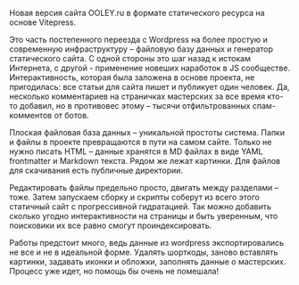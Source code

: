 Новая версия сайта OOLEY.ru в формате статического ресурса на основе Vitepress.

Это часть постепенного переезда с Wordpress на более простую и современную инфраструктуру – файловую базу данных и генератор статического сайта. С одной стороны это шаг назад к истокам Интернета, с другой - применение новеших наработок в JS сообществе. Интерактивность, которая была заложена в основе проекта, не пригодилась: все статьи для сайта пишет и публикует один человек. Да, несколько комментариев на страничках мастерских за все время кто-то добавил, но в противовес этому – тысячи отфильтрованных спам-комментов от ботов.

Плоская файловая база данных – уникальной простоты система. Папки и файлы в проекте превращаются в пути на самом сайте. Только не нужно писать HTML – данные хранятся в MD файлах в виде YAML frontmatter и Markdown текста. Рядом же лежат картинки. Для файлов для скачивания есть публичные директории.

Редактировать файлы предельно просто, двигать между разделами – тоже. Затем запускаем сборку и скрипты соберут из всего этого статичный сайт с прогрессивной гидратацией. Так можно добавить сколько угодно интерактивности на страницы и быть уверенным, что поисковики их все равно смогут проиндексировать.

Работы предстоит много, ведь данные из wordpress экспортировались не все и не в идеальной форме. Удалять шорткоды, заново вставлять картинки, задавать иконки и обложки, заполнять данные о мастерских. Процесс уже идет, но помощь бы очень не помешала!
